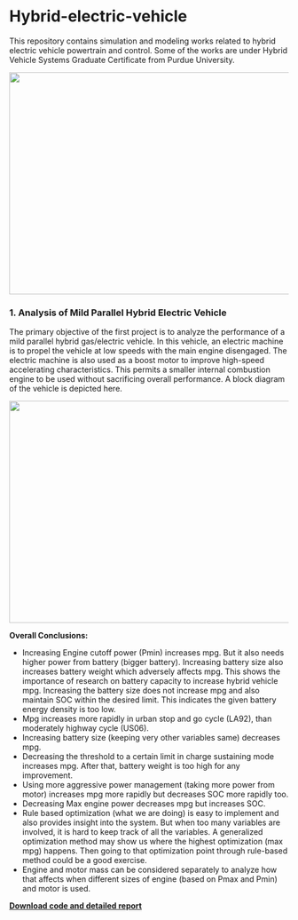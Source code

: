 # Hybrid-electric-vehicle

This repository contains simulation and modeling works related to hybrid electric vehicle powertrain and control. Some of the works are under Hybrid Vehicle Systems Graduate Certificate from Purdue University.

<img src="https://github.com/sudokhan112/Hybrid-electric-vehicle/blob/main/admin.png" width="600" height="400">

### 1. Analysis of Mild Parallel Hybrid Electric Vehicle

The primary objective of the first project is to analyze the performance of a mild parallel hybrid gas/electric vehicle. In this vehicle, an electric machine is to propel the vehicle at low speeds with the main engine disengaged. The electric machine is also used as a boost motor to improve high-speed accelerating characteristics. This permits a smaller internal combustion engine to be used without sacrificing overall performance. A block diagram of the vehicle is depicted here.

<img src="https://github.com/sudokhan112/Hybrid-electric-vehicle/blob/main/mild-hev/vehmod.png" width="600" height="400">

**Overall Conclusions:**
* Increasing Engine cutoff power (Pmin) increases mpg. But it also needs higher power from battery (bigger battery). Increasing battery size also increases battery weight which adversely affects mpg. This shows the importance of research on battery capacity to increase hybrid vehicle mpg. Increasing the battery size does not increase mpg and also maintain SOC within the desired limit. This indicates the given battery energy density is too low.
* Mpg increases more rapidly in urban stop and go cycle (LA92), than moderately highway cycle (US06).
* Increasing battery size (keeping very other variables same) decreases mpg.
* Decreasing the threshold to a certain limit in charge sustaining mode increases mpg. After that, battery weight is too high for any improvement.
* Using more aggressive power management (taking more power from motor) increases mpg more rapidly but decreases SOC more rapidly too.
* Decreasing Max engine power decreases mpg but increases SOC.
* Rule based optimization (what we are doing) is easy to implement and also provides insight into the system. But when too many variables are involved, it is hard to keep track of all the variables. A generalized optimization method may show us where the highest optimization (max mpg) happens. Then going to that optimization point through rule-based method could be a good exercise.
* Engine and motor mass can be considered separately to analyze how that affects when different sizes of engine (based on Pmax and Pmin) and motor is used.

**[Download code and detailed report](https://github.com/sudokhan112/Hybrid-electric-vehicle/tree/main/mild-hev)**
